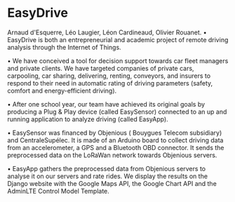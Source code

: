 # EasyDrive
Arnaud d'Esquerre, Léo Laugier, Léon Cardineaud, Olivier Rouanet.
• EasyDrive is both an entrepreneurial and academic project of remote driving analysis through the Internet of Things.

• We have conceived a tool for decision support towards car fleet managers and private clients. We have targeted companies of private cars, carpooling, car sharing, delivering, renting, conveyors, and insurers to respond to their need in automatic rating of driving parameters (safety, comfort and energy-efficient driving).

• After one school year, our team have achieved its original goals by producing a Plug & Play device (called EasySensor) connected to an up and running application to analyze driving (called EasyApp).

• EasySensor was financed by Objenious ( Bouygues Telecom subsidiary) and CentraleSupélec. It is made of an Arduino board to collect driving data from an accelerometer, a GPS and a Bluetooth OBD connector. It sends the preprocessed data on the LoRaWan network towards Objenious servers.

• EasyApp gathers the preprocessed data from Objenious servers to analyse it on our servers and rate rides. We display the results on the Django website with the Google Maps API, the Google Chart API and the AdminLTE Control Model Template.
